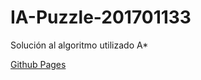# IA-Puzzle-201701133
Solución al algoritmo utilizado A*

[Github Pages](https://selvinlp.github.io/IA-Puzzle-201701133/)